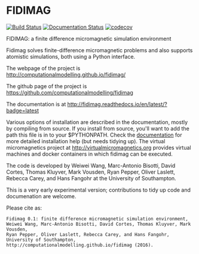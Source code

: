 FIDIMAG
=======

[![Build Status](https://travis-ci.org/computationalmodelling/fidimag.svg?branch=master)](https://travis-ci.org/computationalmodelling/fidimag)
[![Documentation Status](https://readthedocs.org/projects/fidimag/badge/?version=latest)](http://fidimag.readthedocs.org/en/latest/?badge=latest)
[![codecov](https://codecov.io/gh/computationalmodelling/fidimag/branch/master/graph/badge.svg)](https://codecov.io/gh/computationalmodelling/fidimag)

FIDIMAG: a finite difference micromagnetic simulation environment

Fidimag solves finite-difference micromagnetic problems and also
supports atomistic simulations, both using a Python interface.

The webpage of the project is http://computationalmodelling.github.io/fidimag/

The github page of the project is https://github.com/computationalmodelling/fidimag

The documentation is at http://fidimag.readthedocs.io/en/latest/?badge=latest

Various options of installation are described in the documentation, mostly by compiling from source. If you install from source, you'll want to add the path this file is in to your $PYTHONPATH. Check the [documentation](http://fidimag.readthedocs.org) for more
detailed installation help (but needs tidying up). The virtual micromagnetics project at http://virtualmicromagnetics.org provides virtual machines and docker containers in which fidimag can be executed. 

The code is developed by Weiwei Wang, Marc-Antonio Bisotti, David Cortes, Thomas Kluyver, Mark Vousden, Ryan Pepper, Oliver Laslett, Rebecca Carey, and Hans Fangohr at the University of Southampton.

This is a very early experimental version; contributions to tidy up code and documenation are welcome.

Please cite as:

    Fidimag 0.1: finite difference micromagnetic simulation environment,
    Weiwei Wang, Marc-Antonio Bisotti, David Cortes, Thomas Kluyver, Mark Vousden, 
    Ryan Pepper, Oliver Laslett, Rebecca Carey, and Hans Fangohr, 
    University of Southampton, http://computationalmodelling.github.io/fidimag (2016).

